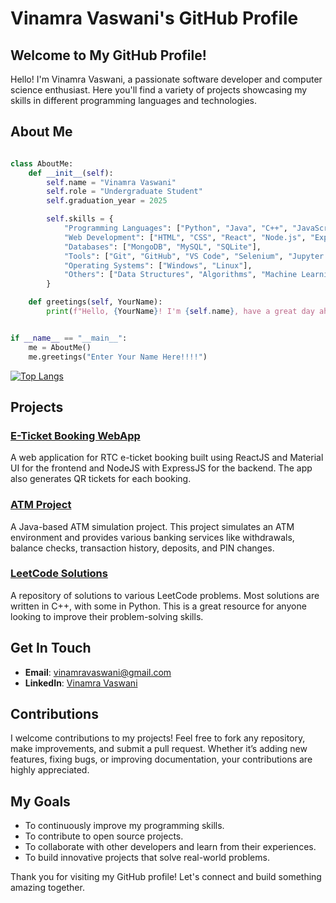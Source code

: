 # Vinamra Vaswani's GitHub Profile

## Welcome to My GitHub Profile!

Hello! I'm Vinamra Vaswani, a passionate software developer and computer science enthusiast. Here you'll find a variety of projects showcasing my skills in different programming languages and technologies.

## About Me

```python

class AboutMe:
    def __init__(self):
        self.name = "Vinamra Vaswani"
        self.role = "Undergraduate Student"
        self.graduation_year = 2025

        self.skills = {
            "Programming Languages": ["Python", "Java", "C++", "JavaScript"],
            "Web Development": ["HTML", "CSS", "React", "Node.js", "Express.js"],
            "Databases": ["MongoDB", "MySQL", "SQLite"],
            "Tools": ["Git", "GitHub", "VS Code", "Selenium", "Jupyter Notebook"],
            "Operating Systems": ["Windows", "Linux"],
            "Others": ["Data Structures", "Algorithms", "Machine Learning", "Deep Learning"]
        }

    def greetings(self, YourName):
        print(f"Hello, {YourName}! I'm {self.name}, have a great day ahead!")


if __name__ == "__main__":
    me = AboutMe()
    me.greetings("Enter Your Name Here!!!!")

```
[![Top Langs](https://github-readme-stats.vercel.app/api/top-langs/?username=Vaswani2003)](https://github.com/Vaswani2003/github-readme-stats)


## Projects

### [E-Ticket Booking WebApp](https://github.com/Vaswani2003/RTC-E-Ticket-Booking-WebApp)
A web application for RTC e-ticket booking built using ReactJS and Material UI for the frontend and NodeJS with ExpressJS for the backend. The app also generates QR tickets for each booking.

### [ATM Project](https://github.com/Vaswani2003/ATM-Project-using-Java)
A Java-based ATM simulation project. This project simulates an ATM environment and provides various banking services like withdrawals, balance checks, transaction history, deposits, and PIN changes.

### [LeetCode Solutions](https://github.com/Vaswani2003/Leetcode-Solutions)
A repository of solutions to various LeetCode problems. Most solutions are written in C++, with some in Python. This is a great resource for anyone looking to improve their problem-solving skills.

## Get In Touch

- **Email**: vinamravaswani@gmail.com
- **LinkedIn**: [Vinamra Vaswani](https://linkedin.com/in/yourlinkedinprofile](https://www.linkedin.com/in/vaswani2003/))

## Contributions

I welcome contributions to my projects! Feel free to fork any repository, make improvements, and submit a pull request. Whether it’s adding new features, fixing bugs, or improving documentation, your contributions are highly appreciated.

## My Goals

- To continuously improve my programming skills.
- To contribute to open source projects.
- To collaborate with other developers and learn from their experiences.
- To build innovative projects that solve real-world problems.

Thank you for visiting my GitHub profile! Let's connect and build something amazing together.

